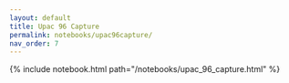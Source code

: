 ```yaml
---
layout: default
title: Upac 96 Capture
permalink: notebooks/upac96capture/
nav_order: 7
---
```

{% include notebook.html path="/notebooks/upac_96_capture.html" %}